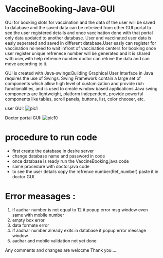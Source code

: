 # VaccineBooking-Java-GUI

GUI for booking slots for vaccination and the data of the user will be saved to database and the saved data can be retreived from other GUI portal 
to see the user registered details and once vaccination done with that portal only data updated to another database. User and vaccinated user data is
easly seperated and saved in different database.User easly can register for vaccination no need to wait infront of vaccination centers for booking
once user register unique refrenece number will be generated and it is shared with user,with help refrence number doctor can retrive the data and can move
according to it.

GUI is created with Java-swings:Building Graphical User Interface in Java requires the use of Swings. Swing Framework contain a large set of components which 
allow high level of customization and provide rich functionalities, and is used to create window based applications.Java swing components are lightweight, 
platform independent, provide powerful components like tables, scroll panels, buttons, list, color chooser, etc.

user GUI:
![pic1](https://user-images.githubusercontent.com/70704151/122743862-0cbbc080-d2a5-11eb-9666-b7034f4bffb3.PNG)

Doctor portal GUI:
![pic10](https://user-images.githubusercontent.com/70704151/122747539-ccf6d800-d2a8-11eb-875c-94432f1b9445.PNG)

# procedure to run code
* first create the database in desire server
* change database name and password in code 
* once database is ready run the VaccineBooking.java code
* same procedure with doctor.java code
* to see the user details copy the refrence number(Ref_number) paste it in doctor GUI.

# Error measages :
1. if aadhar number is not equal to 12 it popup error msg window even same with mobile number
2. empty box error
3. data formate error
4. if aadhar number already exits in database it popup error message window
5. aadhar and mobile validation not yet done

Any comments and changes are welocme 
Thank you.....
